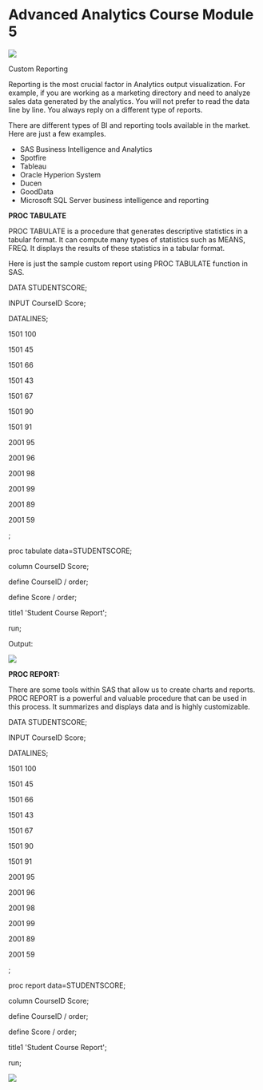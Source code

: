 # Advanced Analytics Course Module 5

![](RackMultipart20201204-4-isp42k_html_237499165a11f2b9.gif)

Custom Reporting

Reporting is the most crucial factor in Analytics output visualization. For example, if you are working as a marketing directory and need to analyze sales data generated by the analytics. You will not prefer to read the data line by line. You always reply on a different type of reports.

There are different types of BI and reporting tools available in the market. Here are just a few examples.

- SAS Business Intelligence and Analytics
- Spotfire
- Tableau
- Oracle Hyperion System
- Ducen
- GoodData
- Microsoft SQL Server business intelligence and reporting

**PROC TABULATE**

PROC TABULATE is a procedure that generates descriptive statistics in a tabular format. It can compute many types of statistics such as MEANS, FREQ. It displays the results of these statistics in a tabular format.

Here is just the sample custom report using PROC TABULATE function in SAS.

DATA STUDENTSCORE;

INPUT CourseID Score;

DATALINES;

1501 100

1501 45

1501 66

1501 43

1501 67

1501 90

1501 91

2001 95

2001 96

2001 98

2001 99

2001 89

2001 59

;

proc tabulate data=STUDENTSCORE;

column CourseID Score;

define CourseID / order;

define Score / order;

title1 &#39;Student Course Report&#39;;

run;

Output:

![](RackMultipart20201204-4-isp42k_html_b1d1f8445bf675a9.png)

**PROC REPORT:**

There are some tools within SAS that allow us to create charts and reports. PROC REPORT is a powerful and valuable procedure that can be used in this process. It summarizes and displays data and is highly customizable.

DATA STUDENTSCORE;

INPUT CourseID Score;

DATALINES;

1501 100

1501 45

1501 66

1501 43

1501 67

1501 90

1501 91

2001 95

2001 96

2001 98

2001 99

2001 89

2001 59

;

proc report data=STUDENTSCORE;

column CourseID Score;

define CourseID / order;

define Score / order;

title1 &#39;Student Course Report&#39;;

run;

![](RackMultipart20201204-4-isp42k_html_9151e10eac53bcbf.png)